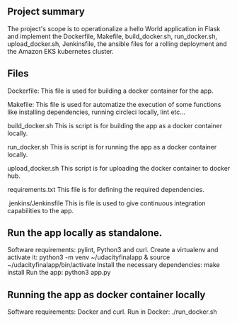 ## Project summary

The project's scope is to operationalize a hello World application in Flask and implement the  Dockerfile, Makefile, build_docker.sh, run_docker.sh, upload_docker.sh, Jenkinsfile, the ansible files for a rolling deployment and  the Amazon EKS kubernetes cluster.

## Files

Dockerfile:
This file is used for building a docker container for the app.

Makefile:
This file is used for automatize the execution of some functions like installing dependencies, running circleci locally, lint etc...

build_docker.sh
This is script is for building the app as a docker container locally.

run_docker.sh
This is script is for running the app as a docker container locally.

upload_docker.sh
This script is for uploading the docker container to docker hub.

requirements.txt
This file is for defining the required dependencies.

.jenkins/Jenkinsfile
This is file is used to give continuous integration capabilities to the app.

## Run the app locally as standalone.

Software requirements: pylint, Python3 and curl.
Create a virtualenv and activate it: python3 -m venv ~/udacityfinalapp & source ~/udacityfinalapp/bin/activate
Install the necessary dependencies: make install
Run the app: python3 app.py

## Running the app as docker container locally

Software requirements: Docker and curl.
Run in Docker: ./run_docker.sh



